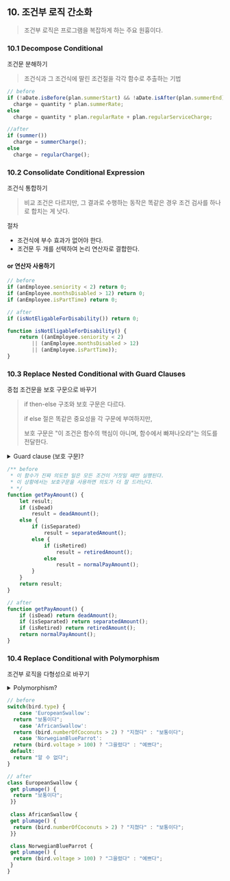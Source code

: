 ## 10. 조건부 로직 간소화

> 조건부 로직은 프로그램을 복잡하게 하는 주요 원흉이다.

### 10.1 Decompose Conditional
조건문 분해하기

> 조건식과 그 조건식에 딸린 조건절을 각각 함수로 추출하는 기법

```javascript
// before
if (!aDate.isBefore(plan.summerStart) && !aDate.isAfter(plan.summerEnd))
  charge = quantity * plan.summerRate;
else
  charge = quantity * plan.regularRate + plan.regularServiceCharge;

//after
if (summer())
  charge = summerCharge();
else
  charge = regularCharge();
```

### 10.2 Consolidate Conditional Expression 
조건식 통합하기
> 비교 조건은 다르지만, 그 결과로 수행하는 동작은 똑같은 경우 조건 검사를 하나로 합치는 게 낫다.

절차
- 조건식에 부수 효과가 없어야 한다.
- 조건문 두 개를 선택하여 논리 연산자로 결합한다.

#### or 연산자 사용하기
```javascript
// before
if (anEmployee.seniority < 2) return 0;
if (anEmployee.monthsDisabled > 12) return 0;
if (anEmployee.isPartTime) return 0;

// after
if (isNotEligableForDisability()) return 0;

function isNotEligableForDisability() {
    return ((anEmployee.seniority < 2)
        || (anEmployee.monthsDisabled > 12)
        || (anEmployee.isPartTime));
}
```

### 10.3 Replace Nested Conditional with Guard Clauses
중첩 조건문을 보호 구문으로 바꾸기

> if then-else 구조와 보호 구문은 다르다. 
> 
> if else 절은 똑같은 중요성을 각 구문에 부여하지만,
> 
> 보호 구문은 "이 조건은 함수의 핵심이 아니며, 함수에서 빠져나오라"는 의도를 전달한다.

<details><summary>Guard clause (보호 구문)?
</summary>

*비정상 조건일 경우 함수를 종료하는 경우를 뜻한다.* 
</details>


```javascript
/** before 
 * 이 함수가 진짜 의도한 일은 모든 조건이 거짓일 때만 실행된다.
 * 이 상황에서는 보호구문을 사용하면 의도가 더 잘 드러난다.
 * */
function getPayAmount() {
    let result;
    if (isDead)
        result = deadAmount();
    else {
        if (isSeparated)
            result = separatedAmount();
        else {
            if (isRetired)
                result = retiredAmount();
            else
                result = normalPayAmount();
        }
    }
    return result;
}

// after
function getPayAmount() {
    if (isDead) return deadAmount();
    if (isSeparated) return separatedAmount();
    if (isRetired) return retiredAmount();
    return normalPayAmount();
}
```


### 10.4 Replace Conditional with Polymorphism
조건부 로직을 다형성으로 바꾸기

<details><summary>Polymorphism?
</summary>

*다형성은 객체 지향 프로그래밍의 4가지 개념 중 하나로, 
특정 기능을 선언(설계)부분과 구현(동작)부분으로 분리한 후 구현부분을 다양한 방법으로 만들어
선택하여 사용할 수 있게 하는 기능이다.
하나의 변수가 다양한 종류의 클래스로 만든 여러 객체를 가리킬 수 있다.*

https://anerim.tistory.com/78
</details>

```javascript
// before
switch(bird.type) {
    case 'EuropeanSwallow':
  return "보통이다";
    case 'AfricanSwallow':
  return (bird.numberOfCoconuts > 2) ? "지쳤다" : "보통이다";
    case 'NorwegianBlueParrot':
  return (bird.voltage > 100) ? "그을렸다" : "예쁘다";
 default:
  return "알 수 없다";
}

// after
class EuropeanSwallow {
 get plumage() {
  return "보통이다";
 }}
 
 class AfricanSwallow {
 get plumage() {
  return (bird.numberOfCoconuts > 2) ? "지쳤다" : "보통이다";
 }}

 class NorwegianBlueParrot {
 get plumage() {
  return (bird.voltage > 100) ? "그을렸다" : "예쁘다";
 }
}
```